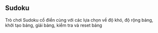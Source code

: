 ## Sudoku 
Trò chơi Sudoku cổ điển cùng với các lựa chọn về độ khó, độ rộng bảng, khởi tạo bảng, giải bảng, kiểm tra và reset bảng




